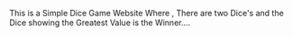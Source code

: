 This is a Simple Dice Game Website Where , There are two Dice's and the Dice showing the Greatest Value is the Winner....